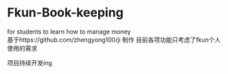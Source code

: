 # Fkun-Book-keeping
for students to learn how to manage money
<br>
基于https://github.com/zhengyong100/ji 制作
目前各项功能只考虑了fkun个人使用的需求

项目持续开发ing
